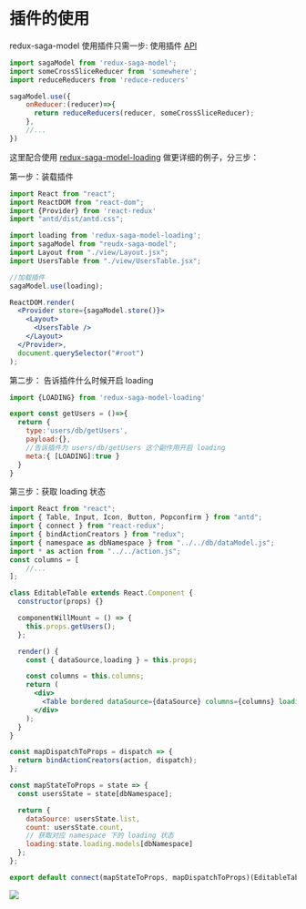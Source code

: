 # 插件的使用

redux-saga-model 使用插件只需一步: 使用插件 [API](https://github.com/tomsonTang/redux-saga-model#api)

```javascript
import sagaModel from 'redux-saga-model';
import someCrossSliceReducer from 'somewhere';
import reduceReducers from 'reduce-reducers'

sagaModel.use({
    onReducer:(reducer)=>{
      return reduceReducers(reducer, someCrossSliceReducer);
    },
  	//...
})
```



这里配合使用 [redux-saga-model-loading](https://github.com/tomsonTang/redux-saga-model-loading) 做更详细的例子，分三步：

第一步：装载插件

```jsx
import React from "react";
import ReactDOM from "react-dom";
import {Provider} from 'react-redux'
import "antd/dist/antd.css";

import loading from 'redux-saga-model-loading';
import sagaModel from "reudx-saga-model";
import Layout from "./view/Layout.jsx";
import UsersTable from "./view/UsersTable.jsx";

//加载插件
sagaModel.use(loading);

ReactDOM.render(
  <Provider store={sagaModel.store()}>
    <Layout>
      <UsersTable />
    </Layout>
  </Provider>,
  document.querySelector("#root")
);
```

第二步： 告诉插件什么时候开启 loading

```javascript
import {LOADING} from 'redux-saga-model-loading'

export const getUsers = ()=>{
  return {
    type:'users/db/getUsers',
    payload:{},
    //告诉插件为 users/db/getUsers 这个副作用开启 loading
    meta:{ [LOADING]:true }
  }
}
```

第三步：获取 loading 状态

```jsx
import React from "react";
import { Table, Input, Icon, Button, Popconfirm } from "antd";
import { connect } from "react-redux";
import { bindActionCreators } from "redux";
import { namespace as dbNamespace } from "../../db/dataModel.js";
import * as action from "../../action.js";
const columns = [
    //...
];

class EditableTable extends React.Component {
  constructor(props) {}

  componentWillMount = () => {
    this.props.getUsers();
  };

  render() {
    const { dataSource,loading } = this.props;

    const columns = this.columns;
    return (
      <div>
        <Table bordered dataSource={dataSource} columns={columns} loading={loading}/>
      </div>
    );
  }
}

const mapDispatchToProps = dispatch => {
  return bindActionCreators(action, dispatch);
};

const mapStateToProps = state => {
  const usersState = state[dbNamespace];

  return {
    dataSource: usersState.list,
    count: usersState.count,
    // 获取对应 namespace 下的 loading 状态
    loading:state.loading.models[dbNamespace]
  };
};

export default connect(mapStateToProps, mapDispatchToProps)(EditableTable);
```

![](https://raw.githubusercontent.com/tomsonTang/redux-saga-model-tutorial/master/assets/loading.png)



